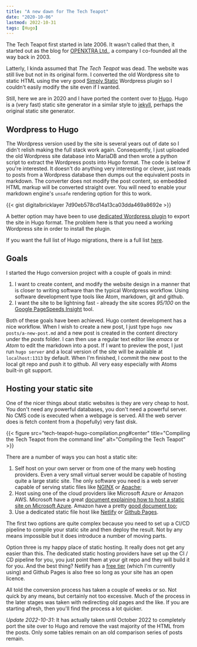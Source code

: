 ```yaml
---
title: "A new dawn for The Tech Teapot"
date: "2020-10-06"
lastmod: 2022-10-31
tags: [Hugo]
---
```


The Tech Teapot first started in late 2006. It wasn't called that then, it started out as the blog for [OPENXTRA Ltd.](https://www.openxtra.co.uk/), a company I co-founded all the way back in 2003.

Latterly, I kinda assumed that *The Tech Teapot* was dead. The website was still live but not in its original form. I converted the old Wordpress site to static HTML using the very good [Simply Static](https://www.simplystatic.co/) Wordpress plugin so I couldn't easily modify the site even if I wanted.

Still, here we are in 2020 and I have ported the content over to [Hugo](https://gohugo.io/). Hugo is a (very fast) static site generator in a similar style to [jekyll](https://jekyllrb.com/), perhaps the original static site generator.

## Wordpress to Hugo

The Wordpress version used by the site is several years out of date so I didn't relish making the full stack work again. Consequently, I just uploaded the old Wordpress site database into MariaDB and then wrote a python script to extract the Wordpress posts into Hugo format. The code is below if you're interested. It doesn't do anything very interesting or clever, just reads to posts from a Wordpress database then dumps out the equivalent posts in markdown. The converter does not modify the post content, so embedded HTML markup will be converted straight over. You will need to enable your markdown engine's `unsafe` rendering option for this to work.

{{< gist digitalbricklayer 7d90eb578cd14a13ca03dda469a8692e >}}

A better option may have been to use [dedicated Wordpress plugin](https://github.com/SchumacherFM/wordpress-to-hugo-exporter) to export the site in Hugo format. The problem here is that you need a working Wordpress site in order to install the plugin.

If you want the full list of Hugo migrations, there is a full list [here](https://gohugo.io/tools/migrations/).

## Goals

I started the Hugo conversion project with a couple of goals in mind:

1. I want to create content, and modify the website design in a manner that is closer to writing software than the typical Wordpress workflow. Using software development type tools like Atom, markdown, git and github.
2. I want the site to be lightning fast - already the site scores *95/100* on the [Google PageSpeeds Insight](https://developers.google.com/speed/pagespeed/insights/) tool.

Both of these goals have been achieved. Hugo content development has a nice workflow. When I wish to create a new post, I just type `hugo new posts/a-new-post.md` and a new post is created in the content directory under the *posts* folder. I can then use a regular text editor like *emacs* or *Atom* to edit the markdown into a post. If I want to preview the post, I just run `hugo server` and a local version of the site will be available at `localhost:1313` by default. When I'm finished, I commit the new post to the local git repo and push it to github. All very easy especially with Atoms built-in git support.

## Hosting your static site

One of the nicer things about static websites is they are very cheap to host. You don't need any powerful databases, you don't need a powerful server. No CMS code is executed when a webpage is served. All the web server does is fetch content from a (hopefully) very fast disk.

{{< figure src="tech-teapot-hugo-compilation.png#center" title="Compiling the Tech Teapot from the command line" alt="Compiling the Tech Teapot" >}}

There are a number of ways you can host a static site:

1. Self host on your own server or from one of the many web hosting providers. Even a very small virtual server would be capable of hosting quite a large static site. The only software you need is a web server capable of serving static files like [NGINX](https://nginx.org/en/) or [Apache](http://httpd.apache.org/);
2. Host using one of the cloud providers like Microsoft Azure or Amazon AWS. Microsoft have a great [document explaining how to host a static site on Microsoft Azure](https://docs.microsoft.com/en-us/azure/storage/blobs/storage-blob-static-website). Amazon have a pretty [good document too](https://docs.aws.amazon.com/AmazonS3/latest/dev/WebsiteHosting.html);
3. Use a dedicated static file host like [Netlify](https://www.netlify.com/) or [Github Pages](https://pages.github.com/).

The first two options are quite complex because you need to set up a CI/CD pipeline to compile your static site and then deploy the result. Not by any means impossible but it does introduce a number of moving parts.

Option three is my happy place of static hosting. It really does not get any easier than this. The dedicated static hosting providers have set up the CI / CD pipeline for you, you just point them at your git repo and they will build it for you. And the best thing? Netlify has a [free tier](https://www.netlify.com/pricing/) (which I'm currently using) and Github Pages is also free so long as your site has an open licence.

All told the conversion process has taken a couple of weeks or so. Not quick by any means, but certainly not too excessive. Much of the process in the later stages was taken with redirecting old pages and the like. If you are starting afresh, then you'll find the process a lot quicker.

*Update 2022-10-31*: It has actually taken until October 2022 to completely port the site over to Hugo and remove the vast majority of the HTML from the posts. Only some tables remain on an old comparison series of posts remain.
